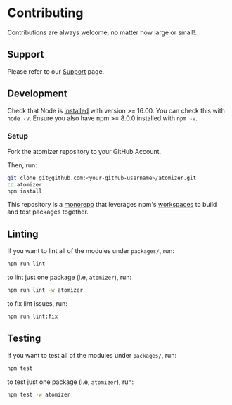 # Contributing

Contributions are always welcome, no matter how large or small!.

## Support

Please refer to our [Support][] page.

## Development

Check that Node is [installed](https://nodejs.org/en/download/) with version >= 16.00. You can check this with `node -v`. Ensure you also have npm >= 8.0.0 installed with `npm -v`.

### Setup

Fork the atomizer repository to your GitHub Account.

Then, run:

```bash
git clone git@github.com:<your-github-username>/atomizer.git
cd atomizer
npm install
```

This repository is a [monorepo][] that leverages npm's [workspaces][] to build and test packages together.

## Linting

If you want to lint all of the modules under `packages/`, run:

```bash
npm run lint
```

to lint just one package (i.e, `atomizer`), run:

```bash
npm run lint -w atomizer
```

to fix lint issues, run:

```bash
npm run lint:fix
```

## Testing

If you want to test all of the modules under `packages/`, run:

```bash
npm test
```

to test just one package (i.e, `atomizer`), run:

```bash
npm test -w atomizer
```

[BSD license]: https://github.com/acss-io/atomizer/blob/master/LICENSE.md
[CLA]: https://yahoocla.herokuapp.com/
[monorepo]: https://en.wikipedia.org/wiki/Monorepo
[Support]: https://acss.io/support.html
[workspaces]: https://docs.npmjs.com/cli/v8/using-npm/workspaces
